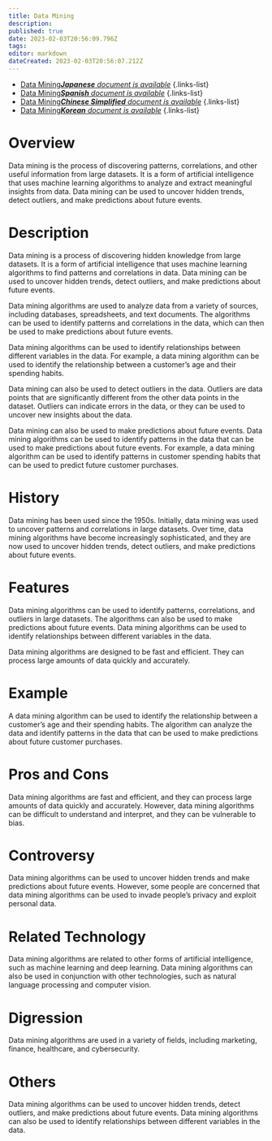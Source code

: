 ```yaml
---
title: Data Mining
description: 
published: true
date: 2023-02-03T20:56:09.796Z
tags: 
editor: markdown
dateCreated: 2023-02-03T20:56:07.212Z
---
```


- [Data Mining***Japanese** document is available*](/ja/Knowledge-base/Dictionary/data-mining)
{.links-list}
- [Data Mining***Spanish** document is available*](/es/Knowledge-base/Dictionary/data-mining)
{.links-list}
- [Data Mining***Chinese Simplified** document is available*](/zh/Knowledge-base/Dictionary/data-mining)
{.links-list}
- [Data Mining***Korean** document is available*](/ko/Knowledge-base/Dictionary/data-mining)
{.links-list}


# Overview
Data mining is the process of discovering patterns, correlations, and other useful information from large datasets. It is a form of artificial intelligence that uses machine learning algorithms to analyze and extract meaningful insights from data. Data mining can be used to uncover hidden trends, detect outliers, and make predictions about future events.

# Description
Data mining is a process of discovering hidden knowledge from large datasets. It is a form of artificial intelligence that uses machine learning algorithms to find patterns and correlations in data. Data mining can be used to uncover hidden trends, detect outliers, and make predictions about future events.

Data mining algorithms are used to analyze data from a variety of sources, including databases, spreadsheets, and text documents. The algorithms can be used to identify patterns and correlations in the data, which can then be used to make predictions about future events.

Data mining algorithms can be used to identify relationships between different variables in the data. For example, a data mining algorithm can be used to identify the relationship between a customer’s age and their spending habits.

Data mining can also be used to detect outliers in the data. Outliers are data points that are significantly different from the other data points in the dataset. Outliers can indicate errors in the data, or they can be used to uncover new insights about the data.

Data mining can also be used to make predictions about future events. Data mining algorithms can be used to identify patterns in the data that can be used to make predictions about future events. For example, a data mining algorithm can be used to identify patterns in customer spending habits that can be used to predict future customer purchases.

# History
Data mining has been used since the 1950s. Initially, data mining was used to uncover patterns and correlations in large datasets. Over time, data mining algorithms have become increasingly sophisticated, and they are now used to uncover hidden trends, detect outliers, and make predictions about future events.

# Features
Data mining algorithms can be used to identify patterns, correlations, and outliers in large datasets. The algorithms can also be used to make predictions about future events. Data mining algorithms can be used to identify relationships between different variables in the data.

Data mining algorithms are designed to be fast and efficient. They can process large amounts of data quickly and accurately.

# Example
A data mining algorithm can be used to identify the relationship between a customer’s age and their spending habits. The algorithm can analyze the data and identify patterns in the data that can be used to make predictions about future customer purchases.

# Pros and Cons
Data mining algorithms are fast and efficient, and they can process large amounts of data quickly and accurately. However, data mining algorithms can be difficult to understand and interpret, and they can be vulnerable to bias.

# Controversy
Data mining algorithms can be used to uncover hidden trends and make predictions about future events. However, some people are concerned that data mining algorithms can be used to invade people’s privacy and exploit personal data.

# Related Technology
Data mining algorithms are related to other forms of artificial intelligence, such as machine learning and deep learning. Data mining algorithms can also be used in conjunction with other technologies, such as natural language processing and computer vision.

# Digression
Data mining algorithms are used in a variety of fields, including marketing, finance, healthcare, and cybersecurity.

# Others
Data mining algorithms can be used to uncover hidden trends, detect outliers, and make predictions about future events. Data mining algorithms can also be used to identify relationships between different variables in the data.